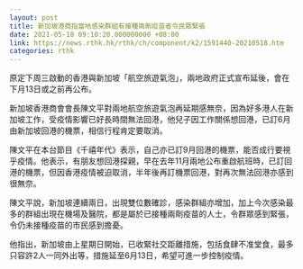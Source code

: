 ```yaml
---
layout: post
title: 新加坡港商指當地感染群組有接種兩劑疫苗者令民眾緊張
date: 2021-05-18 09:10:20.000000000 +08:00
link: https://news.rthk.hk/rthk/ch/component/k2/1591440-20210518.htm
categories: rthk
---
```


原定下周三啟動的香港與新加坡「航空旅遊氣泡」，兩地政府正式宣布延後，會在下月13日或之前再公布。

新加坡香港商會會長陳文平對兩地航空旅遊氣泡再延期感無奈，因為好多港人在新加坡工作，受疫情影響已好長時間無法回港，他兒子因工作關係想回港，已訂6月由新加坡回港的機票，相信行程肯定要取消。

陳文平在本台節目《千禧年代》表示，自己亦已訂9月回港的機票，能否成行要視乎疫情。他表示，有朋友想回港探親，早在去年11月兩地公布重啟航班時，已訂回港的機票，但因香港疫情被迫取消，半年後再訂機票回港，對再次無法回港亦感到很無奈。

陳文平說，新加坡連續兩日，出現雙位數確診，感染群組亦增加，加上今次感染最多的群組出現在機場及醫院，都是屬於已接種兩劑疫苗的人士，令群眾感到緊張，令仍未接種疫苗的市民感到擔憂。

他指出，新加坡由上星期日開始，已收緊社交距離措施，包括食肆不准堂食，最多只容許2人一同外出等，措施延至6月13日，希望可進一步控制疫情。
